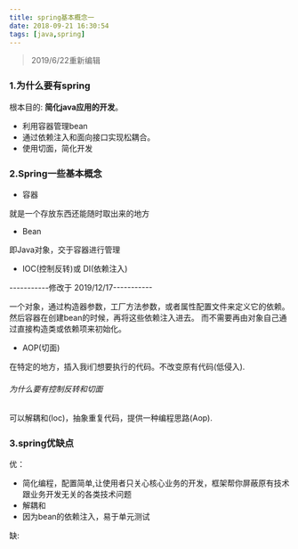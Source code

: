 ```yaml
---
title: spring基本概念一
date: 2018-09-21 16:30:54
tags: [java,spring]
---
```

>   2019/6/22重新编辑

### 1.为什么要有spring
根本目的: <strong>简化java应用的开发</strong>。<br>
- 利用容器管理bean
- 通过依赖注入和面向接口实现松耦合。
- 使用切面，简化开发

### 2.Spring一些基本概念
- 容器

就是一个存放东西还能随时取出来的地方


- Bean

即Java对象，交于容器进行管理

- IOC(控制反转)或 DI(依赖注入)

-----------修改于 2019/12/17-----------

一个对象，通过构造器参数，工厂方法参数，或者属性配置文件来定义它的依赖。然后容器在创建bean的时候，再将这些依赖注入进去。
而不需要再由对象自己通过直接构造类或依赖项来初始化。


- AOP(切面)

在特定的地方，插入我i们想要执行的代码。不改变原有代码(低侵入).

###### 为什么要有控制反转和切面
可以解耦和(Ioc)，抽象重复代码，提供一种编程思路(Aop).


### 3.spring优缺点
优：
- 简化编程，配置简单,让使用者只关心核心业务的开发，框架帮你屏蔽原有技术跟业务开发无关的各类技术问题
- 解耦和
- 因为bean的依赖注入，易于单元测试

缺:
